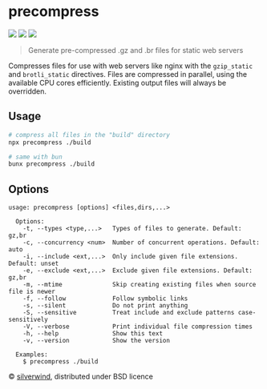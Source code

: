 # precompress
[![](https://img.shields.io/npm/v/precompress.svg?style=flat)](https://www.npmjs.org/package/precompress) [![](https://img.shields.io/npm/dm/precompress.svg)](https://www.npmjs.org/package/precompress) [![](https://packagephobia.com/badge?p=precompress)](https://packagephobia.com/result?p=precompress)

> Generate pre-compressed .gz and .br files for static web servers

Compresses files for use with web servers like nginx with the `gzip_static` and `brotli_static` directives. Files are compressed in parallel, using the available CPU cores efficiently. Existing output files will always be overridden.

## Usage
```bash
# compress all files in the "build" directory
npx precompress ./build

# same with bun
bunx precompress ./build
```

## Options
```
usage: precompress [options] <files,dirs,...>

  Options:
    -t, --types <type,...>   Types of files to generate. Default: gz,br
    -c, --concurrency <num>  Number of concurrent operations. Default: auto
    -i, --include <ext,...>  Only include given file extensions. Default: unset
    -e, --exclude <ext,...>  Exclude given file extensions. Default: gz,br
    -m, --mtime              Skip creating existing files when source file is newer
    -f, --follow             Follow symbolic links
    -s, --silent             Do not print anything
    -S, --sensitive          Treat include and exclude patterns case-sensitively
    -V, --verbose            Print individual file compression times
    -h, --help               Show this text
    -v, --version            Show the version

  Examples:
    $ precompress ./build
```

© [silverwind](https://github.com/silverwind), distributed under BSD licence
